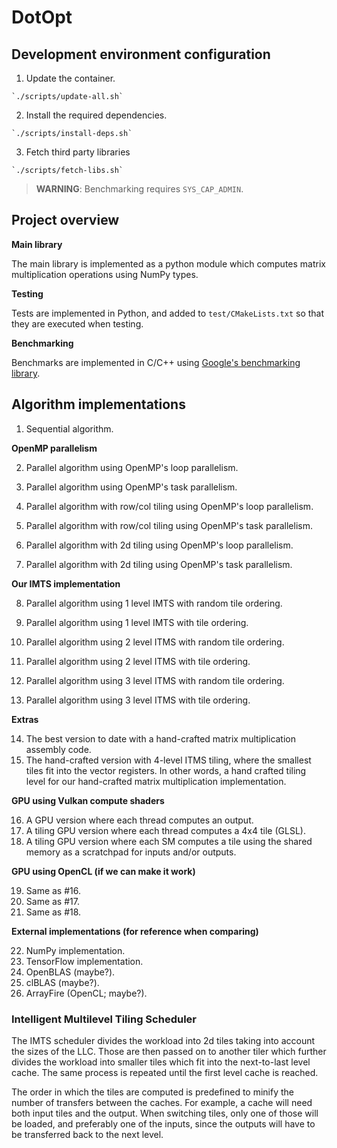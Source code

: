 # DotOpt

## Development environment configuration

  1. Update the container.
    
    `./scripts/update-all.sh`

  2. Install the required dependencies.
  
    `./scripts/install-deps.sh`

  3. Fetch third party libraries
  
    `./scripts/fetch-libs.sh`

> **WARNING**: Benchmarking requires `SYS_CAP_ADMIN`.

## Project overview

**Main library**

The main library is implemented as a python module which computes matrix 
multiplication operations using NumPy types.

**Testing**

Tests are implemented in Python, and added to `test/CMakeLists.txt` so that they
are executed when testing.

**Benchmarking**

Benchmarks are implemented in C/C++ using
[Google's benchmarking library](https://github.com/google/benchmark).

## Algorithm implementations

  1. Sequential algorithm.

**OpenMP parallelism**

  2. Parallel algorithm using OpenMP's loop parallelism.
  3. Parallel algorithm using OpenMP's task parallelism.

  4. Parallel algorithm with row/col tiling using OpenMP's loop parallelism.
  5. Parallel algorithm with row/col tiling using OpenMP's task parallelism.

  6. Parallel algorithm with 2d tiling using OpenMP's loop parallelism.
  7. Parallel algorithm with 2d tiling using OpenMP's task parallelism.

**Our IMTS implementation**

  8. Parallel algorithm using 1 level IMTS with random tile ordering.
  9. Parallel algorithm using 1 level IMTS with tile ordering.

  10. Parallel algorithm using 2 level ITMS with random tile ordering.
  11. Parallel algorithm using 2 level ITMS with tile ordering.

  12. Parallel algorithm using 3 level ITMS with random tile ordering.
  13. Parallel algorithm using 3 level ITMS with tile ordering.

**Extras**

  14. The best version to date with a hand-crafted matrix multiplication
    assembly code.
  15. The hand-crafted version with 4-level ITMS tiling, where the smallest
    tiles fit into the vector registers. In other words, a hand crafted tiling
    level for our hand-crafted matrix multiplication implementation.

**GPU using Vulkan compute shaders**

  16. A GPU version where each thread computes an output.
  17. A tiling GPU version where each thread computes a 4x4 tile (GLSL).
  18. A tiling GPU version where each SM computes a tile using the shared memory
    as a scratchpad for inputs and/or outputs.

**GPU using OpenCL (if we can make it work)**

  19. Same as #16.
  20. Same as #17.
  21. Same as #18.

**External implementations (for reference when comparing)**

  22. NumPy implementation.
  23. TensorFlow implementation.
  24. OpenBLAS (maybe?).
  25. clBLAS (maybe?).
  25. ArrayFire (OpenCL; maybe?).

### Intelligent Multilevel Tiling Scheduler

The IMTS scheduler divides the workload into 2d tiles taking into account the
sizes of the LLC. Those are then passed on to another tiler which further
divides the workload into smaller tiles which fit into the next-to-last level
cache. The same process is repeated until the first level cache is reached.

The order in which the tiles are computed is predefined to minify the number of
transfers between the caches. For example, a cache will need both input tiles
and the output. When switching tiles, only one of those will be loaded, and
preferably one of the inputs, since the outputs will have to be transferred back
to the next level.
